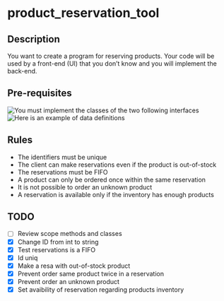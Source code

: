 # product_reservation_tool
## Description 
You want to create a program for reserving products. Your code will be used by a front-end (UI) that you don’t know and
you will implement the back-end.

## Pre-requisites
![You must implement the classes of the two following interfaces](https://user-images.githubusercontent.com/22653887/198223323-42f0d056-5f43-44df-8991-db53ea4cf856.png)
![Here is an example of data definitions](https://user-images.githubusercontent.com/22653887/198223442-d8cd5e06-6109-4dc6-9d44-0404654cf754.png)

## Rules 
- The identifiers must be unique
- The client can make reservations even if the product is out-of-stock
- The reservations must be FIFO
- A product can only be ordered once within the same reservation
- It is not possible to order an unknown product
- A reservation is available only if the inventory has enough products

## TODO
 - [ ] Review scope methods and classes
 - [X] Change ID from int to string
 - [X] Test reservations is a FIFO
 - [X] Id uniq
 - [X] Make a resa with out-of-stock product
 - [X] Prevent order same product twice in a reservation
 - [X] Prevent order an unknown product
 - [X] Set avaibility of reservation regarding products inventory
